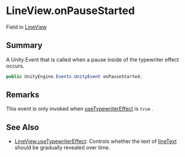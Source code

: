 # LineView.onPauseStarted

Field in [LineView](/docs/api/csharp/yarn.unity.lineview.md)

## Summary


A Unity Event that is called when a pause inside of the typewriter effect occurs.


```csharp
public UnityEngine.Events.UnityEvent onPauseStarted;
```

## Remarks


This event is only invoked when  <a href="yarn.unity.lineview.usetypewritereffect.md">useTypewriterEffect</a>  is  <code>true</code> .


## See Also

* [LineView.useTypewriterEffect](/docs/api/csharp/yarn.unity.lineview.usetypewritereffect.md): Controls whether the text of  <a href="yarn.unity.lineview.linetext.md">lineText</a>  should be gradually revealed over time.

